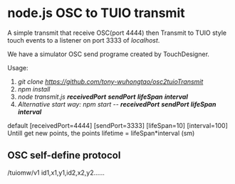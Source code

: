 # node.js OSC to TUIO transmit

A simple transmit that receive OSC(port 4444) then Transmit to TUIO style touch events to a listener on port 3333 of _localhost_.

We have a simulator OSC send programe created by TouchDesigner.



Usage:

1. _git clone https://github.com/tony-wuhongtao/osc2tuioTransmit_
2. _npm install_
3. _node transmit.js **receivedPort** **sendPort** **lifeSpan** **interval**_
4. _Alternative start way: npm start -- **receivedPort** **sendPort** **lifeSpan** **interval**_


default [receivedPort=4444] [sendPort=3333] [lifeSpan=10] [interval=100]
Untill get new points, the points lifetime = lifeSpan*interval (sm)

## OSC self-define protocol
/tuiomw/v1 id1,x1,y1,id2,x2,y2......
